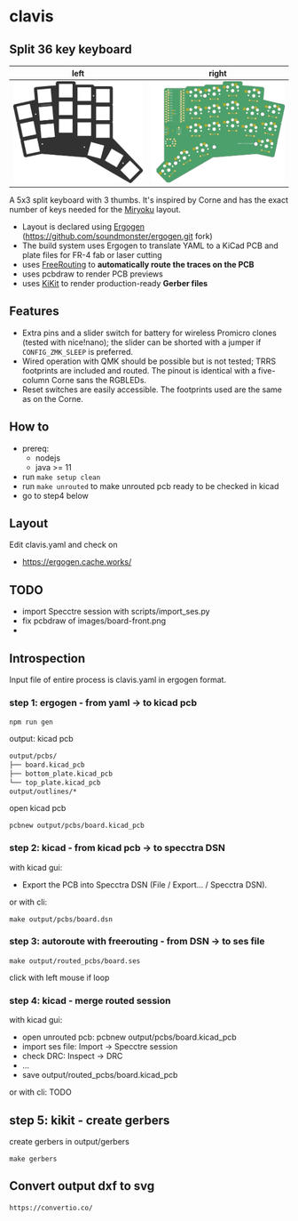 # clavis

## Split 36 key keyboard

| left                            | right                           |
| ------------------------------- | ------------------------------- |
| ![left](images/board-front.png) | ![right](images/board-back.png) |

A 5x3 split keyboard with 3 thumbs. It's inspired by Corne and
has the exact number of keys needed for the [Miryoku](https://github.com/manna-harbour/miryoku) layout.

- Layout is declared using [Ergogen](https://github.com/mrzealot/ergogen/) (https://github.com/soundmonster/ergogen.git fork)
- The build system uses Ergogen to translate YAML to a KiCad PCB and plate files for FR-4 fab or laser cutting
- uses [FreeRouting](https://github.com/freerouting/freerouting) to **automatically route the traces on the PCB**
- uses pcbdraw to render PCB previews
- uses [KiKit](https://github.com/yaqwsx/KiKit) to render production-ready **Gerber files**

## Features

- Extra pins and a slider switch for battery for wireless Promicro clones (tested with nice!nano); the slider can be
  shorted with a jumper if `CONFIG_ZMK_SLEEP` is preferred.
- Wired operation with QMK should be possible but is not tested; TRRS footprints are included and routed. The pinout is
  identical with a five-column Corne sans the RGBLEDs.
- Reset switches are easily accessible. The footprints used are the same as on the Corne.

## How to

- prereq:
  - nodejs
  - java >= 11
- run `make setup clean`
- run `make unrouted` to make unrouted pcb ready to be checked in kicad
- go to step4 below

## Layout

Edit clavis.yaml and check on

- https://ergogen.cache.works/

## TODO

- import Specctre session with scripts/import_ses.py
- fix pcbdraw of images/board-front.png
-

## Introspection

Input file of entire process is clavis.yaml in ergogen format.

### step 1: ergogen - from yaml -> to kicad pcb

```
npm run gen
```

output: kicad pcb

```
output/pcbs/
├── board.kicad_pcb
├── bottom_plate.kicad_pcb
└── top_plate.kicad_pcb
output/outlines/*
```

open kicad pcb

```
pcbnew output/pcbs/board.kicad_pcb
```

### step 2: kicad - from kicad pcb -> to specctra DSN

with kicad gui:

- Export the PCB into Specctra DSN (File / Export... / Specctra DSN).

or with cli:

```
make output/pcbs/board.dsn
```

### step 3: autoroute with freerouting - from DSN -> to ses file

```
make output/routed_pcbs/board.ses
```

click with left mouse if loop

### step 4: kicad - merge routed session

with kicad gui:

- open unrouted pcb: pcbnew output/pcbs/board.kicad_pcb
- import ses file: Import -> Specctre session
- check DRC: Inspect -> DRC
- ...
- save output/routed_pcbs/board.kicad_pcb

or with cli: TODO

## step 5: kikit - create gerbers

create gerbers in output/gerbers
```
make gerbers
```

## Convert output dxf to svg

```
https://convertio.co/
```
